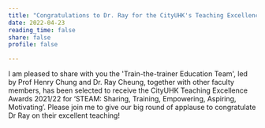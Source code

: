```yaml
---
title: "Congratulations to Dr. Ray for the CityUHK's Teaching Excellence Award 2021/2022"
date: 2022-04-23
reading_time: false
share: false
profile: false

---
```


<!--more-->

I am pleased to share with you the 'Train-the-trainer Education Team', led by Prof Henry Chung and Dr. Ray Cheung, together with other faculty members, has been selected to receive the CityUHK Teaching Excellence Awards 2021/22 for ‘STEAM: Sharing, Training, Empowering, Aspiring, Motivating’. Please join me to give our big round of applause to congratulate Dr Ray on their excellent teaching!